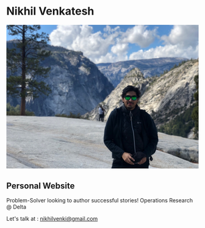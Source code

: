 # Nikhil Venkatesh

![My photo](profile_pic.jpg)

## Personal Website

Problem-Solver looking to author successful stories!
Operations Research @ Delta

Let's talk at : nikhilvenki@gmail.com
